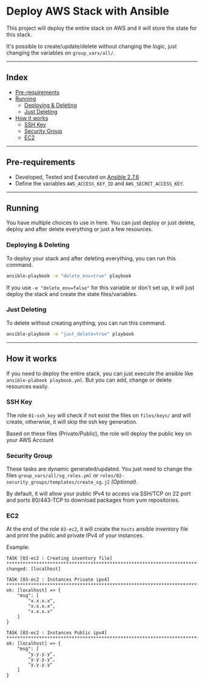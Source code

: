 # Deploy AWS Stack with Ansible

This project will deploy the entire stack on AWS and it will store the state for this stack.

It's possible to create/update/delete without changing the logic, just changing the variables on `group_vars/all/`.

---

## Index

* [Pre-requirements](https://github.com/LozanoMatheus/ansible_deploy_aws#pre-requirements)
* [Running](https://github.com/LozanoMatheus/ansible_deploy_aws#running)
  * [Deploying & Deleting](https://github.com/LozanoMatheus/ansible_deploy_aws#deploying--deleting)
  * [Just Deleting](https://github.com/LozanoMatheus/ansible_deploy_aws#just-deleting)
* [How it works](https://github.com/LozanoMatheus/ansible_deploy_aws#how-it-works)
  * [SSH Key](https://github.com/LozanoMatheus/ansible_deploy_aws#ssh-key)
  * [Security Group](https://github.com/LozanoMatheus/ansible_deploy_aws#security-group)
  * [EC2](https://github.com/LozanoMatheus/ansible_deploy_aws#ec2)

---

## Pre-requirements

* Developed, Tested and Executed on [Ansible 2.7.6](https://github.com/ansible/ansible/blob/stable-2.7/changelogs/CHANGELOG-v2.7.rst#v2-7-6)
* Define the variables `AWS_ACCESS_KEY_ID` and `AWS_SECRET_ACCESS_KEY`.

---

## Running

You have multiple choices to use in here. You can just deploy or just delete, deploy and after delete everything or just a few resources.

### Deploying & Deleting

To deploy your stack and after deleting everything, you can run this command.

```bash
ansible-playbook -e "delete_env=true" playbook
```

If you use `-e "delete_env=false"` for this variable or don't set up, it will just deploy the stack and create the state files/variables.

### Just Deleting

To delete without creating anything, you can run this command.

```bash
ansible-playbook -e "just_delete=true" playbook
```

---

## How it works

If you need to deploy the entire stack, you can just execute the ansible like `ansible-plabook playbook.yml`. But you can add, change or delete resources easily.

### SSH Key

The role `01-ssh_key` will check if not exist the files on `files/keys/` and will create, otherwise, it will skip the ssh key generation.

Based on these files (Private/Public), the role will deploy the public key on your AWS Account

### Security Group

These tasks are dynamic generated/updated. You just need to change the files `group_vars/all/sg_roles.yml` or `roles/02-security_groups/templates/create_sg.j2` _(Optional)_.

By default, it will allow your public IPv4 to access via SSH/TCP on 22 port and ports 80/443-TCP to download packages from yum repositories.

### EC2

At the end of the role `03-ec2`, it will create the `hosts` ansible inventory file and print the public and private IPv4 of your instances.

Example:

```text
TASK [03-ec2 : Creating inventory file] *****************************************************************************************************************************************************************
changed: [localhost]

TASK [03-ec2 : Instances Private ipv4] ******************************************************************************************************************************************************************
ok: [localhost] => {
    "msg": [
        "x.x.x.x",
        "x.x.x.x",
        "x.x.x.x"
    ]
}

TASK [03-ec2 : Instances Public ipv4] *******************************************************************************************************************************************************************
ok: [localhost] => {
    "msg": [
        "y.y.y.y",
        "y.y.y.y",
        "y.y.y.y"
    ]
}
```
